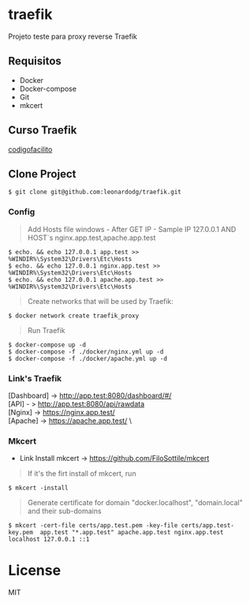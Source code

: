 # traefik
Projeto teste para proxy reverse Traefik

## Requisitos
- Docker 
- Docker-compose
- Git
- mkcert

## Curso Traefik 
[codigofacilito](https://codigofacilito.com/cursos/traefik)

## Clone Project 
```console
$ git clone git@github.com:leonardodg/traefik.git
```

### Config

> Add Hosts file windows - After GET IP - Sample IP 127.0.0.1 AND HOST`s nginx.app.test,apache.app.test
```console
$ echo. && echo 127.0.0.1 app.test >> %WINDIR%\System32\Drivers\Etc\Hosts
$ echo. && echo 127.0.0.1 nginx.app.test >> %WINDIR%\System32\Drivers\Etc\Hosts
$ echo. && echo 127.0.0.1 apache.app.test >> %WINDIR%\System32\Drivers\Etc\Hosts
```

> Create networks that will be used by Traefik:
```console
$ docker network create traefik_proxy
```

> Run Traefik
```console
$ docker-compose up -d
$ docker-compose -f ./docker/nginx.yml up -d
$ docker-compose -f ./docker/apache.yml up -d
```

### Link's Traefik

[Dashboard] -> http://app.test:8080/dashboard/#/ \
[API] - > http://app.test:8080/api/rawdata \
[Nginx] -> https://nginx.app.test/ \
[Apache] -> https://apache.app.test/ \

### Mkcert

- Link Install mkcert -> https://github.com/FiloSottile/mkcert

> If it's the firt install of mkcert, run
```console
$ mkcert -install
```

> Generate certificate for domain "docker.localhost", "domain.local" and their sub-domains
```console
$ mkcert -cert-file certs/app.test.pem -key-file certs/app.test-key.pem  app.test "*.app.test" apache.app.test nginx.app.test localhost 127.0.0.1 ::1
```

# License
MIT